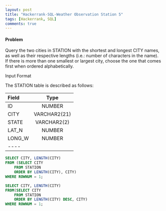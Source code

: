 ```yaml
---
layout: post
title: "Hackerrank-SQL-Weather Observation Station 5"
tags: [Hackerrank, SQL]
comments: true
---
```


#### Problem
Query the two cities in STATION with the shortest and longest CITY names, as well as their respective lengths (i.e.: number of characters in the name). If there is more than one smallest or largest city, choose the one that comes first when ordered alphabetically.

Input Format

The STATION table is described as follows:


| Field | Type |
|:-----|:----:|
| ID  | NUMBER  |
| CITY  | VARCHAR2(21)  |
| STATE  | VARCHAR2(2)  |
| LAT_N  | NUMBER  |
| LONG_W  | NUMBER  |
|----

```SQL
SELECT CITY, LENGTH(CITY)
FROM (SELECT CITY
    FROM STATION
    ORDER BY LENGTH(CITY), CITY)
WHERE ROWNUM = 1;

SELECT CITY, LENGTH(CITY)
FROM(SELECT CITY
    FROM STATION
    ORDER BY LENGTH(CITY) DESC, CITY)
WHERE ROWNUM = 1;
```
